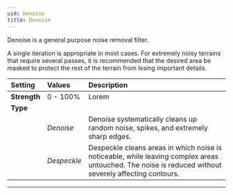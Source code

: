 ```yaml
---
uid: Denoise
title: Denoise
---
```


Denoise is a general purpose noise removal filter.

A single iteration is appropriate in most cases. For extremely noisy terrains that require several passes, it is recommended that the desired area be masked to protect the rest of the terrain from losing important details.

| Setting      | Values      | Description                                                                                                                                           |
| :----------- | :---------- | :---------------------------------------------------------------------------------------------------------------------------------------------------- |
| **Strength** | 0 - 100% | Lorem                                                                                                                                                 |
| **Type**     |             |
|              | *Denoise*   | Denoise systematically cleans up random noise, spikes, and extremely sharp edges.                                                                     |
|              | *Despeckle* | Despeckle cleans areas in which noise is noticeable, while leaving complex areas untouched. The noise is reduced without severely affecting contours. |




***

<!--examples-->